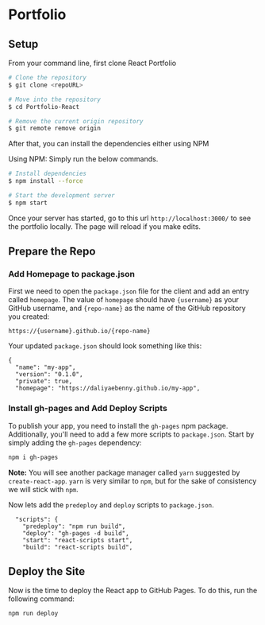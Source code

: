 # Portfolio



## Setup

From your command line, first clone React Portfolio

```bash
# Clone the repository
$ git clone <repoURL>

# Move into the repository
$ cd Portfolio-React

# Remove the current origin repository
$ git remote remove origin
```

After that, you can install the dependencies either using NPM 

Using NPM: Simply run the below commands.

```bash
# Install dependencies
$ npm install --force

# Start the development server
$ npm start
```

Once your server has started, go to this url `http://localhost:3000/` to see the portfolio locally.
The page will reload if you make edits.
    
## Prepare the Repo

### Add Homepage to package.json

First we need to open the `package.json` file for the client and add an entry called `homepage`. The value of `homepage` should have `{username}` as your GitHub username, and `{repo-name}` as the name of the GitHub repository you created: 

```
https://{username}.github.io/{repo-name}
```

Your updated `package.json` should look something like this:

```text
{
  "name": "my-app",
  "version": "0.1.0",
  "private": true,
  "homepage": "https://daliyaebenny.github.io/my-app",
```

### Install gh-pages and Add Deploy Scripts

To publish your app, you need to install the `gh-pages` npm package. Additionally, you'll need to add a few more scripts to `package.json`. Start by simply adding the `gh-pages` dependency:

```sh
npm i gh-pages
```
**Note:** You will see another package manager called `yarn` suggested by `create-react-app`. `yarn` is very similar to `npm`, but for the sake of consistency we will stick with `npm`.

Now lets add the `predeploy` and `deploy` scripts to `package.json`. 

```text
  "scripts": {
    "predeploy": "npm run build",
    "deploy": "gh-pages -d build",
    "start": "react-scripts start",
    "build": "react-scripts build",
```

## Deploy the Site

Now is the time to deploy the React app to GitHub Pages. To do this, run the following command:

```sh
npm run deploy
```

